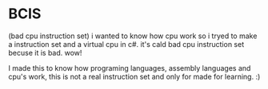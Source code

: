 # BCIS
(bad cpu instruction set)
i wanted to know how cpu work so i tryed to make a instruction set and a virtual cpu in c#. 
it's cald bad cpu instruction set becuse it is bad. wow!

I made this to know how programing languages, assembly languages and cpu's work, this is not a real instruction set and only for made for learning. :)
